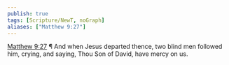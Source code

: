 ```yaml
---
publish: true
tags: [Scripture/NewT, noGraph]
aliases: ["Matthew 9:27"]
---
```

[Matthew 9:27](https://churchofjesuschrist.org/study/scriptures/nt/matt/9?lang=eng&id=p27#p27) ¶ And when Jesus departed thence, two blind men followed him, crying, and saying, Thou Son of David, have mercy on us.
